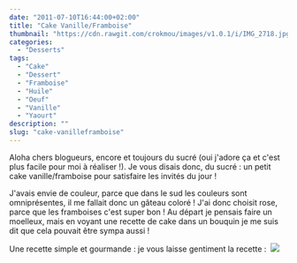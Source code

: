 ```yaml
---
date: "2011-07-10T16:44:00+02:00"
title: "Cake Vanille/Framboise"
thumbnail: "https://cdn.rawgit.com/crokmou/images/v1.0.1/i/IMG_2718.jpg"
categories:
  - "Desserts"
tags:
  - "Cake"
  - "Dessert"
  - "Framboise"
  - "Huile"
  - "Oeuf"
  - "Vanille"
  - "Yaourt"
description: ""
slug: "cake-vanilleframboise"
---
```


Aloha chers blogueurs, encore et toujours du sucré (oui j'adore ça et c'est plus facile pour moi à réaliser !). Je vous disais donc, du sucré : un petit cake vanille/framboise pour satisfaire les invités du jour !

J'avais envie de couleur, parce que dans le sud les couleurs sont omniprésentes, il me fallait donc un gâteau coloré ! J'ai donc choisit rose, parce que les framboises c'est super bon ! Au départ je pensais faire un moelleux, mais en voyant une recette de cake dans un bouquin je me suis dit que cela pouvait être sympa aussi !

Une recette simple et gourmande : je vous laisse gentiment la recette :  [![](http://3.bp.blogspot.com/-121z7EBs9Sg/TsFAoRUrOWI/AAAAAAAABFs/QiRYSQcluhA/s1600/Cake+vanille_framboise.jpg)](http://3.bp.blogspot.com/-121z7EBs9Sg/TsFAoRUrOWI/AAAAAAAABFs/QiRYSQcluhA/s1600/Cake+vanille_framboise.jpg)    